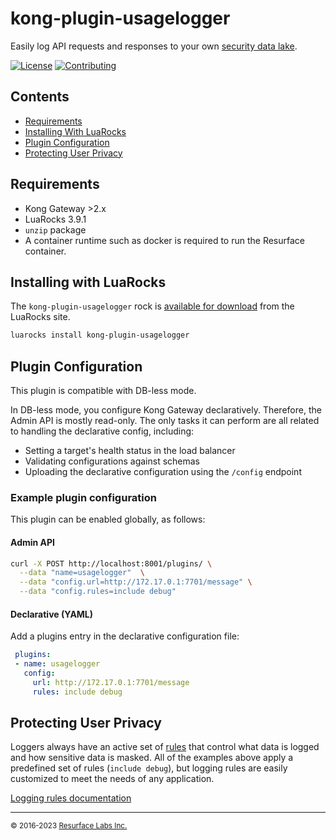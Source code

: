 # kong-plugin-usagelogger
Easily log API requests and responses to your own <a href="https://resurface.io">security data lake</a>.

[![License](https://img.shields.io/github/license/resurfaceio/kong-plugin)](https://github.com/resurfaceio/kong-plugin/blob/master/LICENSE)
[![Contributing](https://img.shields.io/badge/contributions-welcome-green.svg)](https://github.com/resurfaceio/kong-plugin/blob/master/CONTRIBUTING.md)

## Contents

<ul>
<li><a href="#requirements">Requirements</a></li>
<li><a href="#installing_with_luarocks">Installing With LuaRocks</a></li>
<li><a href="#plugin_configuration">Plugin Configuration</a></li>
<li><a href="#privacy">Protecting User Privacy</a></li>
</ul>

<a name="requirements"/>

## Requirements

- Kong Gateway >2.x
- LuaRocks 3.9.1
- `unzip` package
- A container runtime such as docker is required to run the Resurface container.

<a name="installing_with_luarocks"/>

## Installing with LuaRocks

The `kong-plugin-usagelogger` rock is [available for download](https://luarocks.org/modules/resurfacelabs/kong-plugin-usagelogger) from the LuaRocks site.

```bash
luarocks install kong-plugin-usagelogger
```

## Plugin Configuration

This plugin is compatible with DB-less mode.

In DB-less mode, you configure Kong Gateway declaratively. Therefore, the Admin API is mostly read-only. The only tasks it can perform are all related to handling the declarative config, including: 

- Setting a target's health status in the load balancer
- Validating configurations against schemas
- Uploading the declarative configuration using the `/config` endpoint

### Example plugin configuration

This plugin can be enabled globally, as follows:

#### Admin API

```bash
curl -X POST http://localhost:8001/plugins/ \
  --data "name=usagelogger"  \
  --data "config.url=http://172.17.0.1:7701/message" \
  --data "config.rules=include debug"
```

####  Declarative (YAML)

Add a plugins entry in the declarative configuration file:

```yaml
 plugins:
 - name: usagelogger
   config:
     url: http://172.17.0.1:7701/message
     rules: include debug
```

<a name="privacy"/>

## Protecting User Privacy

Loggers always have an active set of <a href="https://resurface.io/rules.html">rules</a> that control what data is logged and how sensitive data is masked. All of the examples above apply a predefined set of rules (`include debug`), but logging rules are easily customized to meet the needs of any application.

<a href="https://resurface.io/rules.html">Logging rules documentation</a>

---
<small>&copy; 2016-2023 <a href="https://resurface.io">Resurface Labs Inc.</a></small>
